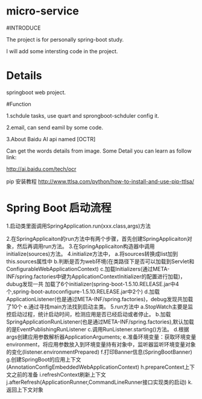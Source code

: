 # micro-service

#INTRODUCE

The project is for personally spring-boot study.

I will add some intersting code in the project.

# Details

springboot web project.

#Function

1.schdule tasks, use quart and sprongboot-schduler config it.

2.email, can send eamil by some code.

3.About Baidu AI api named [OCTR]

Can get the words details from image. Some Detail you can learn as follow link:

http://ai.baidu.com/tech/ocr

pip 安装教程
http://www.ttlsa.com/python/how-to-install-and-use-pip-ttlsa/


# Spring Boot 启动流程

1.启动类里面调用SpringApplication.run(xxx.class,args)方法

2.在SpringApplicaiton的run方法中有两个步骤，首先创建SpringApplicaiton对象，然后再调用run方法。
3.在SpringApplicaiton构造器中调用initialize(sources)方法。
4.initialize方法中，
a.将sources转换成list加到this.sources属性中
b.判断是否为web环境(在类路径下是否可以加载到Servlet和ConfigurableWebApplicationContext)
c.加载Initializers(通过META-INF/spring.factories中键为ApplicationContextInitializer的配置进行加载)，dubug发现一共
加载了6个initializer(spring-boot-1.5.10.RELEASE.jar中4个,spring-boot-autoconfigure-1.5.10.RELEASE.jar中2个)
d.加载ApplicationListener(也是通过META-INF/spring.factories)，debug发现共加载了10个
e.通过寻找main方法找到启动主类。
5.run方法中
a.StopWatch主要是监控启动过程，统计启动时间，检测应用是否已经启动或者停止。
b.加载SpringApplicationRunListener(也是通过META-INF/spring.factories),默认加载的是EventPublishingRunListener
c.调用RunListener.starting()方法。
d.根据args创建应用参数解析器ApplicationArguments;
e.准备环境变量：获取环境变量environment，将应用参数放入到环境变量持有对象中，监听器监听环境变量对象的变化(listener.environmentPrepared)
f.打印Banner信息(SpringBootBanner)
g.创建SpringBoot的应用上下文(AnnotationConfigEmbeddedWebApplicationContext)
h.prepareContext上下文之前的准备
i.refreshContext刷新上下文
j.afterRefresh(ApplicationRunner,CommandLineRunner接口实现类的启动)
k.返回上下文对象








